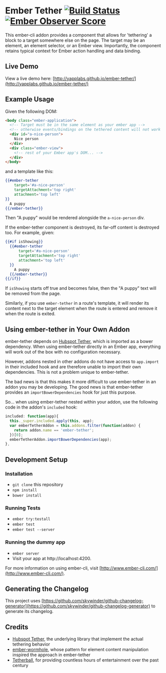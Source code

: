 # Ember Tether [![Build Status](https://travis-ci.org/yapplabs/ember-tether.svg?branch=master)](https://travis-ci.org/yapplabs/ember-tether) [![Ember Observer Score](http://emberobserver.com/badges/ember-tether.svg)](http://emberobserver.com/addons/ember-tether)

This ember-cli addon provides a component that allows for 'tethering' a block to a target somewhere else on the page. The target may be an element, an element selector, or an Ember view. Importantly, the component retains typical context for Ember action handling and data binding.

## Live Demo

View a live demo here: [http://yapplabs.github.io/ember-tether/](http://yapplabs.github.io/ember-tether/)

## Example Usage

Given the following DOM:

```html
<body class="ember-application">
  <!-- Target must be in the same element as your ember app -->
  <!-- otherwise events/bindings on the tethered content will not work -->
  <div id="a-nice-person">
    Nice person
  </div>
  <div class="ember-view">
    <!-- rest of your Ember app's DOM... -->
  </div>
</body>
```

and a template like this:

```hbs
{{#ember-tether
    target='#a-nice-person'
    targetAttachment='top right'
    attachment='top left'
}}
  A puppy
{{/ember-tether}}
```

Then "A puppy" would be rendered alongside the `a-nice-person` div.

If the ember-tether component is destroyed, its far-off content is destroyed too.
For example, given:

```hbs
{{#if isShowing}}
  {{#ember-tether
      target='#a-nice-person'
      targetAttachment='top right'
      attachment='top left'
  }}
    A puppy
  {{/ember-tether}}
{{/if}}
```

If `isShowing` starts off true and becomes false, then the "A puppy" text will be removed from the page.

Similarly, if you use `ember-tether` in a route's template, it will
render its content next to the target element when the route is entered
and remove it when the route is exited.

## Using ember-tether in Your Own Addon

ember-tether depends on [Hubspot Tether](http://github.hubspot.com/tether/), which is imported as a bower dependency. When using ember-tether directly in an Ember app, everything will work out of the box with no configuration
necessary.

However, addons nested in other addons do not have access to `app.import` in their included hook and are therefore unable to import their own dependencies. This is not a problem unique to ember-tether.

The bad news is that this makes it more difficult to use ember-tether in an addon you may be developing. The good news is that ember-tether provides an `importBowerDependencies` hook for just this purpose.

So... when using ember-tether nested within your addon, use the following code in the addon's `included` hook:

```javascript
included: function(app){
  this._super.included.apply(this, app);
  var emberTetherAddon = this.addons.filter(function(addon) {
    return addon.name == 'ember-tether';
  })[0];
  emberTetherAddon.importBowerDependencies(app);
},
```

## Development Setup

### Installation

* `git clone` this repository
* `npm install`
* `bower install`

### Running Tests

* `ember try:testall`
* `ember test`
* `ember test --server`

### Running the dummy app

* `ember server`
* Visit your app at http://localhost:4200.

For more information on using ember-cli, visit [http://www.ember-cli.com/](http://www.ember-cli.com/).

## Generating the Changelog

This project uses [https://github.com/skywinder/github-changelog-generator](https://github.com/skywinder/github-changelog-generator) to generate its changelog.

## Credits

- [Hubspot Tether](http://github.hubspot.com/tether/), the underlying library that implement the actual tethering behavior
- [ember-wormhole](https://github.com/yapplabs/ember-wormhole), whose pattern for element content manipulation inspired the approach in ember-tether
- [Tetherball](http://en.wikipedia.org/wiki/Tetherball), for providing countless hours of entertainment over the past century
